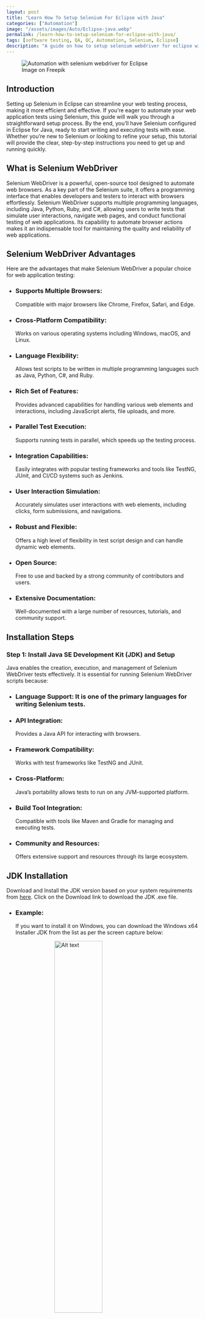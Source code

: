 ```yaml
---
layout: post
title: "Learn How To Setup Selenium For Eclipse with Java"
categories: ["Automation"]
image: "/assets/images/Auto/Eclipse-java.webp"
permalink: /learn-how-to-setup-selenium-for-eclipse-with-java/
tags: [software testing, QA, QC, Automation, Selenium, Eclipse]
description: "A guide on how to setup selenium webdriver for eclipse with java to automation test cases to test software applications."
---
```


<figure>
  <img src="/assets/images/Auto/Eclipse-java.webp" alt="Automation with selenium webdriver for Eclipse" />
  <figcaption>Image on Freepik</figcaption>
</figure>

<style>
@media (max-width: 767px) {
  img {
    width: 390px;
    height: 290px;
    
  }
}

@media (min-width: 1000px) {
  img {
    width: 700px;
    height: 500px;
  }
}
</style>

## Introduction

Setting up Selenium in Eclipse can streamline your web testing process, making it more efficient and effective. If you’re eager to automate your web application tests using Selenium, this guide will walk you through a straightforward setup process. By the end, you’ll have Selenium configured in Eclipse for Java, ready to start writing and executing tests with ease. Whether you’re new to
Selenium or looking to refine your setup, this tutorial will provide the clear, step-by-step instructions you need to get up and running quickly.

## What is Selenium WebDriver

Selenium WebDriver is a powerful, open-source tool designed to automate web browsers. As a key part of the Selenium suite, it offers a programming interface that enables developers and testers to interact with browsers effortlessly. Selenium WebDriver supports multiple programming languages, including Java, Python, Ruby, and C#, allowing users to write tests that simulate user interactions, navigate web pages, and conduct functional testing of web applications. Its capability to automate browser actions makes it an indispensable tool for maintaining the quality and reliability of web applications.

## Selenium WebDriver Advantages

Here are the advantages that make Selenium WebDriver a popular choice for web application testing:

- ### Supports Multiple Browsers:
  Compatible with major browsers like Chrome, Firefox, Safari, and Edge.
  
- ### Cross-Platform Compatibility: 
  Works on various operating systems including Windows, macOS, and Linux.

- ### Language Flexibility: 
  Allows test scripts to be written in multiple programming languages such as Java, Python, C#, and Ruby.

- ### Rich Set of Features: 
  Provides advanced capabilities for handling various web elements and interactions, including JavaScript alerts, file uploads, and more.

- ### Parallel Test Execution: 
  Supports running tests in parallel, which speeds up the testing process.

- ### Integration Capabilities: 
  Easily integrates with popular testing frameworks and tools like TestNG, JUnit, and CI/CD systems such as Jenkins.

- ### User Interaction Simulation: 
  Accurately simulates user interactions with web elements, including clicks, form submissions, and navigations.

- ### Robust and Flexible: 
  Offers a high level of flexibility in test script design and can handle dynamic web elements.

- ### Open Source: 
  Free to use and backed by a strong community of contributors and users.

- ### Extensive Documentation: 
  Well-documented with a large number of resources, tutorials, and community support.

## Installation Steps

### Step 1: Install Java SE Development Kit (JDK) and Setup 

Java enables the creation, execution, and management of Selenium WebDriver tests effectively. It is essential for running Selenium WebDriver scripts because:

- ### Language Support: It is one of the primary languages for writing Selenium tests.
  
- ### API Integration:
  Provides a Java API for interacting with browsers.
  
- ### Framework Compatibility:
  Works with test frameworks like TestNG and JUnit.
  
- ### Cross-Platform:
  Java’s portability allows tests to run on any JVM-supported platform.
  
- ### Build Tool Integration:
  Compatible with tools like Maven and Gradle for managing and executing tests.
  
- ### Community and Resources:
  Offers extensive support and resources through its large ecosystem.

## JDK Installation

Download and Install the JDK version based on your system requirements from [here](https://www.oracle.com/java/technologies/downloads/). Click on the Download link to download the JDK .exe file.

- ### Example:
  If you want to install it on Windows, you can download the Windows x64 Installer JDK from the list as per the screen capture below:

<img src="https://github.com/QMTesting/qmtesting.github.io/blob/master/assets/images/Auto/eclipse/Eclipse1.webp" alt="Alt text" style="display:block; margin:auto; width:50%;" />

Once the download is complete, double click the installer file called jdk-22_windows-x64_bin.exe to begin the installation process. The following screen will be displayed.





Click on the Next button. This will display the following screen where you will select the path to store the JDK files.





Select the default path indicated or click the Change… button to select your desired file path. Now select the Next button. The Progress screen will be displayed, as per the screen capture below.





After the component registration has been updated, the following screen will be displayed, indicating that the Java SE Development Kit has been successfully Installed.






Click the Close button.

Now that the JDK installation is complete, verify the installation by opening a command prompt and typing  java -version at the prompt, as shown in the screen capture below.

You will know that the JDK installation was successful if the current version of the JDK you are installing (in my case version 22.0.1) is displayed, as per the screen capture below.





Note: This JDK version comes bundled with Java Runtime Environment (JRE), so you don’t have to download and install the JRE separately.

Set Up the Environmental Variables for JDK in Microsoft Windows
After installing the JDK, you must set environment variables to ensure the Selenium scripts can locate your Java libraries.

Set the JAVA_HOME and PATH environment variables in Microsoft Windows:

Type Control Panel in the Windows search box, then select the Control Panel icon. See the screen capture below.






Select System and Security from the Control Panel items list





Select System on the System and Security window, below.





Select Advanced System Settings on the Settings window, below.





On the System Properties window, select the Environment Variables button





On the Environment Variables window, add the JAVA_HOME environment variable as follows (see screen capture below):

Click New in the System Variables section.
Enter JAVA_HOME in the Variable name field.
In the Variable value field, enter the location where the JDK software is installed (for example, C:\Program Files\Java\<jdk_version>). If the JAVA_HOME variable already exists, click Edit and replace the old variable value with C:\Program Files\Java\<jdk_version>).
Click the OK button.




Create or Update the PATH environment variable to include the location of the Java executable files:

In the System Variables section, select the PATH variable, and click Edit if the PATH variable exists or click New if the PATH variable does not exist. It would be rare for the PATH to not already exist.
In the Variable value field, insert %JAVA_HOME%\bin. If there are existing directories, add %JAVA_HOME%\bin at the end of all the existing directories. Do not delete any existing entries; otherwise, some existing applications may no longer run.
Click OK.




The JAVA_HOME system variable should look like this:





Click on the PATH variable under the System variables section in the Edit Environment variables window. You should see %JAVA_HOME%\bin on the Edit environment variable window, as per the screen capture below.





Exit the Control Panel.

Step 2: Install Eclipse IDE
Download the latest version of Eclipse IDE for Java Developers here. Be sure to choose correctly between Windows 32 Bit and 64 Bit versions for your machine.

Install Eclipse IDE
The .exe file, named eclipse-inst-jre-win64.exe, will be downloaded.






Double-click on the eclipse-inst-jre-win64.exe file to Install Eclipse. A new window will open. Select Eclipse IDE for Java Developers.





Another window will open, per the screen capture below. Click the INSTALL button.



After the installation is completed, click Launch on the window that appears. This will start the Eclipse IDE.




The Select a directory as workspace window will open. Keep the default location and select Launch.





The Welcome to the Eclipse IDE for Java Developers window will open.

Eclipse11



Now, close the Welcome to the Eclipse IDE for Java Developers. You must install Selenium and configure Eclipse for Java projects before you can create your first Selenium Java project in Eclipse.

Step 3: Install Selenium WebDriver
To install Selenium WebDriver for Java on your system, download the latest version of the Selenium WebDriver for Java zip file from here.





Extract the ZIP file to the desired folder on the c: drive. The contents should look like the screen capture below:





To prevent a slf4j error, download and add the following 2 jar files to your selenium-java-<java version> folder that you just downloaded and extracted to the c: drive.

Download slf4j-simple/2.0.7 at the following link.

Download logback-classic-1.2.9.jar at the following link.

Step 4: Install ChromeDriver
ChromeDriver is essential for executing Selenium test scripts, as it enables automation of the Chrome browser. It allows your tests to simulate user interactions with the browser, such as clicking buttons, filling out forms, and navigating between pages, just as a real user would.

To automate tests with Selenium on Chrome, you need to set up ChromeDriver. Here’s how you can get started:

Install Chrome: Ensure that Chromium or Google Chrome is installed in a recognized location on your system.
Selenium8



Download ChromeDriver: Download the ChromeDriver binary that corresponds to your operating system and matches the version of Google Chrome you have installed. You can find the appropriate version under the downloads section on the ChromeDriver site.
Selenium3



Configure the PATH Environment Variable:
Add to PATH: Include the full path to the ChromeDriver executable in the system environment variable PATH to make it accessible.
Selenium9



Java Configuration: For Java projects, specify the path to ChromeDriver using the webdriver.chrome.driver system property in your Selenium script. Here’s an example:




By following these steps, you can ensure that your Selenium tests are properly set up to run with ChromeDriver, allowing for effective web automation and testing.

Below are the links to the more popular Selenium-supported browsers that will have their own drivers available.

Chrome:	https://chromedriver.chromium.org/downloads
Edge:	https://developer.microsoft.com/en-us/microsoft-edge/tools/webdriver/
Firefox:	https://github.com/mozilla/geckodriver/releases
Safari:	https://webkit.org/blog/6900/webdriver-support-in-safari-10/
Step 5: Configure Eclipse with Selenium WebDriver for a Java Project
Create a New Eclipse Java Project, Package, and Class
Launch the eclipse.exe file inside the Eclipse folder located on C:\eclipse\eclipse.exe.

If asked to select a workspace, keep the default workspace location and select OK.

ConfigureEclipse



Launch Eclipse, then select File -> New -> Java Project.

ConfigureEclipse1



The following new pop-up window will open. Enter the Project name (Example: ProjectLogin). Keep the default values for all other fields and click the Finish button.





Add a new Package to your project:

Right-click on your newly created project name (Example: ProjectLogin) and select New > Package




A new window called Java Package will appear.

Enter the name of your package in the Name field (Example: PackageLogin)
Click on the Finish button
ConfigureEclipse4



Create a new Java class under PackageLogin.

Right click on PackageLogin
Then select New > Class




A new window will open called Java Class

Enter the name of your class in the Name field (Example: ClassLogin)
Click the Finish button




The Eclipse Package Explorer will now look like this:

ConfigureEclipse7



Now, delete the module-info.java file and any other file under the srs node that may have been created at the time of creating your Java project. These files can cause an error when importing certain selenium modules.

Your Eclipse Package Explorer should now look like this:

ConfigureEclipse8



Configure Selenium WebDriver Libraries
Right-click on your newly created project (Example: ProjectLogin) and select Properties.

ConfigureEclipse9



On the project Properties window, perform the following actions:

click on Java Build Path, then,
click on the Libraries tab,
and click on Classpath,
and click on Add External JARs…




When you click on Add External JARs.., the Jar Selection window will appear. Now perform the following:

Browse to select your selenium-java-<version> folder under the c: drive.
Select all of the jar files in the selenium-java-<version> folder, including the logback-classic-1.2.9.jar and the slf4j-simple/2.0.7.jar files that you added in Step 3.
Click the Open button




On the Java Build Path window, click the Apply and Close button.

ConfigureEclipse13



The Referenced Libraries folder should appear under your Project in the Package Explorer:





Verify that Selenium Webdriver is configured correctly.
Click on your Project (Example: ProjectLogin)->Reference Libraries. All of the jar files from your selenium-java-<version> folder under the c: drive should appear in the Referenced Libraries folder.

ConfigureEclipse15



Congratulations! You’ve successfully installed and configured Selenium WebDriver and Eclipse for your first Java project.

Here is a link to the Selenium website where you can find instructions on how to write your first Selenium script in Java.

Conclusion
In conclusion, setting up Selenium for Eclipse with Java is a straightforward process that opens the door to powerful web automation and testing capabilities. By following the steps outlined in this guide, you can seamlessly integrate Selenium WebDriver with your Eclipse IDE, enabling you to write and execute automated test scripts with ease. As you become familiar with the setup process and begin creating your first test cases, you’ll quickly appreciate the efficiency and reliability Selenium brings to web testing.

With this solid foundation, you are well-equipped to explore more advanced features and techniques, driving your testing efforts towards more robust and reliable software applications.




